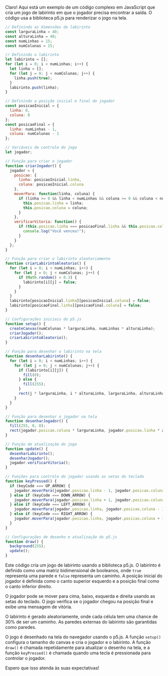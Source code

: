 Claro! Aqui está um exemplo de um código complexo em JavaScript que cria um jogo de labirinto em que o jogador precisa encontrar a saída. O código usa a biblioteca p5.js para renderizar o jogo na tela.

```javascript
// Definindo as dimensões do labirinto
const larguraLinha = 40;
const alturaLinha = 40;
const numLinhas = 15;
const numColunas = 15;

// Definindo o labirinto
let labirinto = [];
for (let i = 0; i < numLinhas; i++) {
  let linha = [];
  for (let j = 0; j < numColunas; j++) {
    linha.push(true);
  }
  labirinto.push(linha);
}

// Definindo a posição inicial e final do jogador
const posicaoInicial = {
  linha: 0,
  coluna: 0
};
const posicaoFinal = {
  linha: numLinhas - 1,
  coluna: numColunas - 1
};

// Variáveis de controle do jogo
let jogador;

// Função para criar o jogador
function criarJogador() {
  jogador = {
    posicao: {
      linha: posicaoInicial.linha,
      coluna: posicaoInicial.coluna
    },
    moverPara: function(linha, coluna) {
      if (linha >= 0 && linha < numLinhas && coluna >= 0 && coluna < numColunas && !labirinto[linha][coluna]) {
        this.posicao.linha = linha;
        this.posicao.coluna = coluna;
      }
    },
    verificarVitoria: function() {
      if (this.posicao.linha === posicaoFinal.linha && this.posicao.coluna === posicaoFinal.coluna) {
        console.log("Você venceu!");
      }
    }
  };
}

// Função para criar o labirinto aleatoriamente
function criarLabirintoAleatorio() {
  for (let i = 0; i < numLinhas; i++) {
    for (let j = 0; j < numColunas; j++) {
      if (Math.random() < 0.3) {
        labirinto[i][j] = false;
      }
    }
  }
  labirinto[posicaoInicial.linha][posicaoInicial.coluna] = false;
  labirinto[posicaoFinal.linha][posicaoFinal.coluna] = false;
}

// Configurações iniciais do p5.js
function setup() {
  createCanvas(numColunas * larguraLinha, numLinhas * alturaLinha);
  criarJogador();
  criarLabirintoAleatorio();
}

// Função para desenhar o labirinto na tela
function desenharLabirinto() {
  for (let i = 0; i < numLinhas; i++) {
    for (let j = 0; j < numColunas; j++) {
      if (labirinto[i][j]) {
        fill(0);
      } else {
        fill(255);
      }
      rect(j * larguraLinha, i * alturaLinha, larguraLinha, alturaLinha);
    }
  }
}

// Função para desenhar o jogador na tela
function desenharJogador() {
  fill(255, 0, 0);
  rect(jogador.posicao.coluna * larguraLinha, jogador.posicao.linha * alturaLinha, larguraLinha, alturaLinha);
}

// Função de atualização do jogo
function update() {
  desenharLabirinto();
  desenharJogador();
  jogador.verificarVitoria();
}

// Funções para controle do jogador usando as setas do teclado
function keyPressed() {
  if (keyCode === UP_ARROW) {
    jogador.moverPara(jogador.posicao.linha - 1, jogador.posicao.coluna);
  } else if (keyCode === DOWN_ARROW) {
    jogador.moverPara(jogador.posicao.linha + 1, jogador.posicao.coluna);
  } else if (keyCode === LEFT_ARROW) {
    jogador.moverPara(jogador.posicao.linha, jogador.posicao.coluna - 1);
  } else if (keyCode === RIGHT_ARROW) {
    jogador.moverPara(jogador.posicao.linha, jogador.posicao.coluna + 1);
  }
}

// Configurações de desenho e atualização do p5.js
function draw() {
  background(255);
  update();
}
```

Este código cria um jogo de labirinto usando a biblioteca p5.js. O labirinto é definido como uma matriz bidimensional de booleanos, onde `true` representa uma parede e `false` representa um caminho. A posição inicial do jogador é definida como o canto superior esquerdo e a posição final como o canto inferior direito.

O jogador pode se mover para cima, baixo, esquerda e direita usando as setas do teclado. O jogo verifica se o jogador chegou na posição final e exibe uma mensagem de vitória.

O labirinto é gerado aleatoriamente, onde cada célula tem uma chance de 30% de ser um caminho. As paredes externas do labirinto são garantidas como paredes.

O jogo é desenhado na tela do navegador usando o p5.js. A função `setup()` configura o tamanho do canvas e cria o jogador e o labirinto. A função `draw()` é chamada repetidamente para atualizar o desenho na tela, e a função `keyPressed()` é chamada quando uma tecla é pressionada para controlar o jogador.

Espero que isso atenda às suas expectativas!
